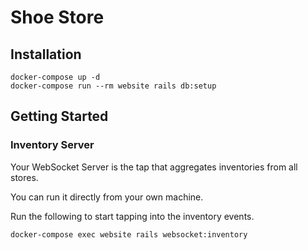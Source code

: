 # Shoe Store

## Installation

```
docker-compose up -d
docker-compose run --rm website rails db:setup
```

## Getting Started

### Inventory Server

Your WebSocket Server is the tap that aggregates inventories from all stores.

You can run it directly from your own machine.

Run the following to start tapping into the inventory events.

```
docker-compose exec website rails websocket:inventory
```
